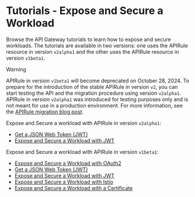 # Tutorials - Expose and Secure a Workload
Browse the API Gateway tutorials to learn how to expose and secure workloads. The tutorials are available in two versions: one uses the APIRule resource in version `v2alpha1` and the other uses the APIRule resource in version `v1beta1`. 

> [!WARNING]
> APIRule in version `v1beta1` will become deprecated on October 28, 2024. To prepare for the introduction of the stable APIRule in version `v2`, you can start testing the API and the migration procedure using version `v2alpha1`. APIRule in version `v2alpha1` was introduced for testing purposes only and is not meant for use in a production environment. For more information, see the [APIRule migration blog post](https://community.sap.com/t5/technology-blogs-by-sap/sap-btp-kyma-runtime-apirule-migration-noauth-and-jwt-handlers/ba-p/13882833).

Expose and Secure a workload with APIRule in version `v2alpha1`:
- [Get a JSON Web Token (JWT)](./01-51-get-jwt.md)
- [Expose and Secure a Workload with JWT](./v2alpha1/01-52-expose-and-secure-workload-jwt.md)

Expose and Secure a workload with APIRule in version `v1beta1`:
- [Expose and Secure a Workload with OAuth2](./01-50-expose-and-secure-workload-oauth2.md)
- [Get a JSON Web Token (JWT)](./01-51-get-jwt.md)
- [Expose and Secure a Workload with JWT](./01-52-expose-and-secure-workload-jwt.md)
- [Expose and Secure a Workload with Istio](./01-53-expose-and-secure-workload-istio.md)
- [Expose and Secure a Workload with a Certificate](./01-54-expose-and-secure-workload-with-certificate.md)
